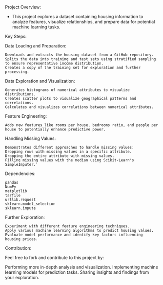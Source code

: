 Project Overview:

  - This project explores a dataset containing housing information to analyze features, visualize relationships, and prepare data for potential machine learning tasks.

Key Steps:

Data Loading and Preparation:

    Downloads and extracts the housing dataset from a GitHub repository.
    Splits the data into training and test sets using stratified sampling to ensure representative income distribution.
    Creates a copy of the training set for exploration and further processing.
Data Exploration and Visualization:

    Generates histograms of numerical attributes to visualize distributions.
    Creates scatter plots to visualize geographical patterns and correlations.
    Calculates and visualizes correlations between numerical attributes.
    
Feature Engineering:

    Adds new features like rooms per house, bedrooms ratio, and people per house to potentially enhance predictive power.
Handling Missing Values:

    Demonstrates different approaches to handle missing values:
    Dropping rows with missing values in a specific attribute.
    Dropping the entire attribute with missing values.
    Filling missing values with the median using Scikit-Learn's SimpleImputer.'
    
Dependencies:

    pandas
    NumPy
    matplotlib
    tarfile
    urllib.request
    sklearn.model_selection
    sklearn.impute
Further Exploration:

    Experiment with different feature engineering techniques.
    Apply various machine learning algorithms to predict housing values.
    Evaluate model performance and identify key factors influencing housing prices.
Contribution:

Feel free to fork and contribute to this project by:

Performing more in-depth analysis and visualization.
Implementing machine learning models for prediction tasks.
Sharing insights and findings from your exploration.
